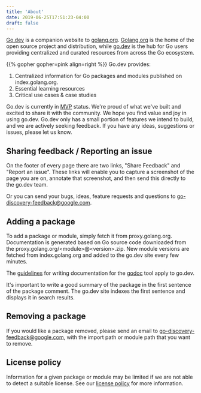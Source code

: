 ```yaml
---
title: 'About'
date: 2019-06-25T17:51:23-04:00
draft: false
---
```


[Go.dev](https://go.dev) is a companion website to [golang.org](https://golang.org). [Golang.org](https://golang.org) is the home of the open source project and distribution, while [go.dev](https://go.dev) is the hub for Go users providing centralized and curated resources from across the Go ecosystem. 

{{% gopher gopher=pink align=right %}}
Go.dev provides:

1. Centralized information for Go packages and modules published on index.golang.org. 
2. Essential learning resources
3. Critical use cases & case studies

Go.dev is currently in [MVP](https://en.wikipedia.org/wiki/Minimum_viable_product) status. We're proud of what we've built and excited to share it with the community. We hope you find value and joy in using go.dev. Go.dev only has a small portion of features we intend to build, and we are actively seeking feedback. If you have any ideas, suggestions or issues, please let us know.

## Sharing feedback / Reporting an issue

On the footer of every page there are two links, "Share Feedback" and "Report an issue". These links will enable you to capture a screenshot of the page you are on, annotate that screenshot, and then send this directly to the go.dev team. 

Or you can send your bugs, ideas, feature requests and questions to [go-discovery-feedback@google.com](mailto:go-discovery-feedback@google.com). 

## Adding a package
To add a package or module, simply fetch it from proxy.golang.org. Documentation is generated based on Go source code downloaded from the proxy.golang.org/\<module\>@\<version\>.zip. New module versions are fetched from index.golang.org and added to the go.dev site every few minutes.

The [guidelines](https://blog.golang.org/godoc-documenting-go-code) for writing documentation for the [godoc](https://pkg.go.dev/golang.org/x/tools/cmd/godoc) tool apply to go.dev. 

It's important to write a good summary of the package in the first sentence of the package comment. The go.dev site indexes the first sentence and displays it in search results.

## Removing a package
If you would like a package removed, please send an email to [go-discovery-feedback@google.com](mailto:go-discovery-feedback@google.com), with the import path or module path that you want to remove. 

## License policy
Information for a given package or module may be limited if we are not able to detect a suitable license. See our [license policy](https://pkg.go.dev/license-policy) for more information.
